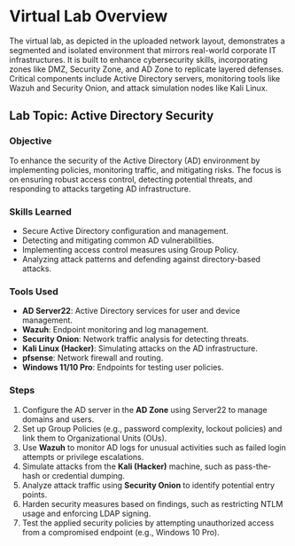
# Virtual Lab Overview

The virtual lab, as depicted in the uploaded network layout, demonstrates a segmented and isolated environment that mirrors real-world corporate IT infrastructures. It is built to enhance cybersecurity skills, incorporating zones like DMZ, Security Zone, and AD Zone to replicate layered defenses. Critical components include Active Directory servers, monitoring tools like Wazuh and Security Onion, and attack simulation nodes like Kali Linux.

## Lab Topic: Active Directory Security

### Objective  
To enhance the security of the Active Directory (AD) environment by implementing policies, monitoring traffic, and mitigating risks. The focus is on ensuring robust access control, detecting potential threats, and responding to attacks targeting AD infrastructure.

### Skills Learned  
- Secure Active Directory configuration and management.  
- Detecting and mitigating common AD vulnerabilities.  
- Implementing access control measures using Group Policy.  
- Analyzing attack patterns and defending against directory-based attacks.

### Tools Used  
- **AD Server22**: Active Directory services for user and device management.  
- **Wazuh**: Endpoint monitoring and log management.  
- **Security Onion**: Network traffic analysis for detecting threats.  
- **Kali Linux (Hacker)**: Simulating attacks on the AD infrastructure.  
- **pfsense**: Network firewall and routing.  
- **Windows 11/10 Pro**: Endpoints for testing user policies.

### Steps  
1. Configure the AD server in the **AD Zone** using Server22 to manage domains and users.  
2. Set up Group Policies (e.g., password complexity, lockout policies) and link them to Organizational Units (OUs).  
3. Use **Wazuh** to monitor AD logs for unusual activities such as failed login attempts or privilege escalations.  
4. Simulate attacks from the **Kali (Hacker)** machine, such as pass-the-hash or credential dumping.  
5. Analyze attack traffic using **Security Onion** to identify potential entry points.  
6. Harden security measures based on findings, such as restricting NTLM usage and enforcing LDAP signing.  
7. Test the applied security policies by attempting unauthorized access from a compromised endpoint (e.g., Windows 10 Pro).
